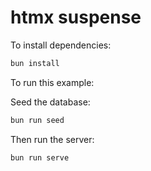 # htmx suspense

To install dependencies:

```bash
bun install
```

To run this example:

Seed the database:

```bash
bun run seed
```

Then run the server:

```bash
bun run serve
```
